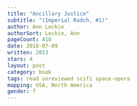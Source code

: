 ```yaml
---
title: "Ancillary Justice"
subtitle: "(Imperial Radch, #1)"
author: Ann Leckie
authorSort: Leckie, Ann
pageCount: 416
date: 2018-07-09
written: 2013
stars: 4
layout: post
category: book
tags: read unreviewed scifi space-opera
mapping: USA, North America
gender: f
---
```

